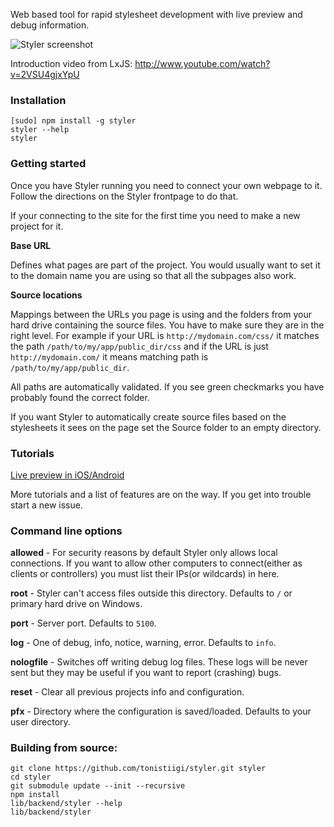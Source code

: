 Web based tool for rapid stylesheet development with live preview and debug information.


![Styler screenshot](https://dl.dropbox.com/u/25033309/styler_screenshot.png "Styler screenshot")


Introduction video from LxJS: <http://www.youtube.com/watch?v=2VSU4gjxYpU>


### Installation

```
[sudo] npm install -g styler
styler --help
styler
```

### Getting started

Once you have Styler running you need to connect your own webpage to it. Follow the directions on the Styler frontpage to do that.

If your connecting to the site for the first time you need to make a new project for it.

**Base URL**

Defines what pages are part of the project. You would usually want to set it to the domain name you are using so that all the subpages also work.

**Source locations**

Mappings between the URLs you page is using and the folders from your hard drive containing the source files. You have to make sure they are in the right level. For example if your URL is `http://mydomain.com/css/` it matches the path `/path/to/my/app/public_dir/css` and if the URL is just `http://mydomain.com/` it means matching path is `/path/to/my/app/public_dir`.

All paths are automatically validated. If you see green checkmarks you have probably found the correct folder.

If you want Styler to automatically create source files based on the stylesheets it sees on the page set the Source folder to an empty directory.

### Tutorials

[Live preview in iOS/Android](https://github.com/tonistiigi/styler/issues/13)

More tutorials and a list of features are on the way. If you get into trouble start a new issue.


### Command line options

**allowed** - For security reasons by default Styler only allows local connections. If you want to allow other computers to connect(either as clients or controllers) you must list their IPs(or wildcards) in here.

**root** - Styler can't access files outside this directory. Defaults to `/` or primary hard drive on Windows.

**port** - Server port. Defaults to `5100`.

**log** - One of debug, info, notice, warning, error. Defaults to `info`.

**nologfile** - Switches off writing debug log files. These logs will be never sent but they may be useful if you want to report (crashing) bugs.

**reset** - Clear all previous projects info and configuration.

**pfx** - Directory where the configuration is saved/loaded. Defaults to your user directory.


### Building from source:

```
git clone https://github.com/tonistiigi/styler.git styler
cd styler
git submodule update --init --recursive
npm install
lib/backend/styler --help
lib/backend/styler
```

